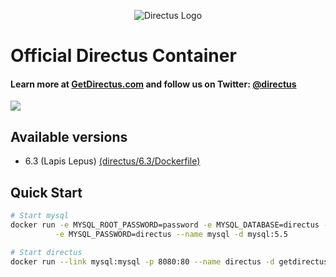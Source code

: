 <p align="center">
<img src="http://getdirectus.com/assets/imgs/directus.png" alt="Directus Logo"/>
</p>

Official Directus Container
====================

#### Learn more at [GetDirectus.com](http://getdirectus.com) and follow us on Twitter: [@directus](https://twitter.com/directus)
[![](https://images.microbadger.com/badges/image/getdirectus/directus.svg)](https://microbadger.com/images/getdirectus/directus "Get your own image badge on microbadger.com")


## Available versions

* 6.3 (Lapis Lepus) [(directus/6.3/Dockerfile)](https://github.com/directus/directus-docker/blob/master/directus/6.3/Dockerfile)

## Quick Start
```bash
# Start mysql
docker run -e MYSQL_ROOT_PASSWORD=password -e MYSQL_DATABASE=directus -e MYSQL_USER=directus \
          -e MYSQL_PASSWORD=directus --name mysql -d mysql:5.5

# Start directus
docker run --link mysql:mysql -p 8080:80 --name directus -d getdirectus/directus:6.3
```

